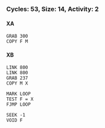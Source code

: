 ### Cycles: 53, Size: 14, Activity: 2

#### XA
```
GRAB 300
COPY F M
```

#### XB
```
LINK 800
LINK 800
GRAB 237
COPY M X

MARK LOOP
TEST F = X
FJMP LOOP

SEEK -1
VOID F
```
